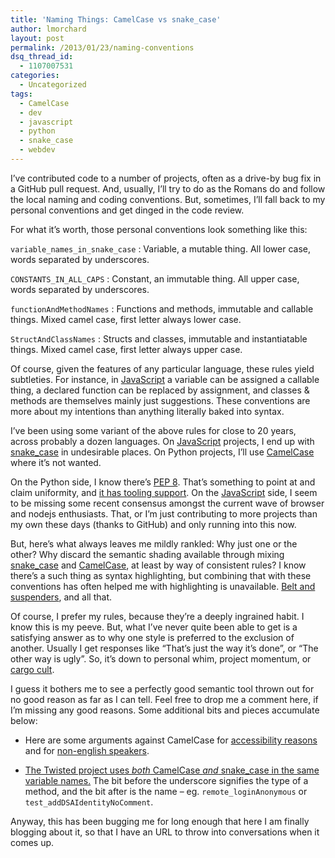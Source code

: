 ```yaml
---
title: 'Naming Things: CamelCase vs snake_case'
author: lmorchard
layout: post
permalink: /2013/01/23/naming-conventions
dsq_thread_id:
  - 1107007531
categories:
  - Uncategorized
tags:
  - CamelCase
  - dev
  - javascript
  - python
  - snake_case
  - webdev
---
```

I&#8217;ve contributed code to a number of projects, often as a drive-by bug fix in a GitHub pull request. And, usually, I&#8217;ll try to do as the Romans do and follow the local naming and coding conventions. But, sometimes, I&#8217;ll fall back to my personal conventions and get dinged in the code review.

<!--more-->

For what it&#8217;s worth, those personal conventions look something like this:

`variable_names_in_snake_case`
:   Variable, a mutable thing. All lower case, words separated by underscores.

`CONSTANTS_IN_ALL_CAPS`
:   Constant, an immutable thing. All upper case, words separated by underscores.

`functionAndMethodNames`
:   Functions and methods, immutable and callable things. Mixed camel case, first letter always lower case.

`StructAndClassNames`
:   Structs and classes, immutable and instantiatable things. Mixed camel case, first letter always upper case.

Of course, given the features of any particular language, these rules yield subtleties. For instance, in <a target="_blank" title="JavaScript" href="https://developer.mozilla.org/docs/JavaScript?utm_source=wordpress%20blog&utm_medium=content%20link&utm_campaign=promote%20mdn">JavaScript</a> a variable can be assigned a callable thing, a declared function can be replaced by assignment, and classes & methods are themselves mainly just suggestions. These conventions are more about my intentions than anything literally baked into syntax.

I&#8217;ve been using some variant of the above rules for close to 20 years, across probably a dozen languages. On <a target="_blank" title="JavaScript" href="https://developer.mozilla.org/docs/JavaScript?utm_source=wordpress%20blog&utm_medium=content%20link&utm_campaign=promote%20mdn">JavaScript</a> projects, I end up with [snake_case][1] in undesirable places. On Python projects, I&#8217;ll use [CamelCase][2] where it&#8217;s not wanted.

On the Python side, I know there&#8217;s [PEP 8][3]. That&#8217;s something to point at and claim uniformity, and [it has tooling support][4]. On the <a target="_blank" title="JavaScript" href="https://developer.mozilla.org/docs/JavaScript?utm_source=wordpress%20blog&utm_medium=content%20link&utm_campaign=promote%20mdn">JavaScript</a> side, I seem to be missing some recent consensus amongst the current wave of browser and nodejs enthusiasts. That, or I&#8217;m just contributing to more projects than my own these days (thanks to GitHub) and only running into this now.

But, here&#8217;s what always leaves me mildly rankled: Why just one or the other? Why discard the semantic shading available through mixing [snake_case][1] and [CamelCase][2], at least by way of consistent rules? I know there&#8217;s a such thing as syntax highlighting, but combining that with these conventions has often helped me with highlighting is unavailable. [Belt and suspenders][5], and all that.

Of course, I prefer my rules, because they&#8217;re a deeply ingrained habit. I know this is my peeve. But, what I&#8217;ve never quite been able to get is a satisfying answer as to why one style is preferred to the exclusion of another. Usually I get responses like &#8220;That&#8217;s just the way it&#8217;s done&#8221;, or &#8220;The other way is ugly&#8221;. So, it&#8217;s down to personal whim, project momentum, or [cargo cult][6].

I guess it bothers me to see a perfectly good semantic tool thrown out for no good reason as far as I can tell. Feel free to drop me a comment here, if I&#8217;m missing any good reasons. Some additional bits and pieces accumulate below:

*   Here are some arguments against CamelCase for [accessibility reasons][7] and for [non-english speakers][8].

*   [The Twisted project uses *both* CamelCase *and* snake_case in the same variable names.][9] The bit before the underscore signifies the type of a method, and the bit after is the name &#8211; eg. `remote_loginAnonymous` or `test_addDSAIdentityNoComment`.

Anyway, this has been bugging me for long enough that here I am finally blogging about it, so that I have an URL to throw into conversations when it comes up.

 [1]: http://en.wikipedia.org/wiki/Snake_case
 [2]: http://en.wikipedia.org/wiki/CamelCase
 [3]: http://www.python.org/dev/peps/pep-0008/
 [4]: http://pypi.python.org/pypi/pep8
 [5]: http://en.wiktionary.org/wiki/belt_and_suspenders
 [6]: http://en.wikipedia.org/wiki/Cargo_cult
 [7]: http://stackoverflow.com/questions/1740116/for-what-reason-do-we-have-the-lower-case-with-underscores-naming-convention/1740152#1740152
 [8]: http://stackoverflow.com/questions/1740116/for-what-reason-do-we-have-the-lower-case-with-underscores-naming-convention/1740131#1740131
 [9]: http://glyph.twistedmatrix.com/2012/10/a-tired-hobgoblin.html